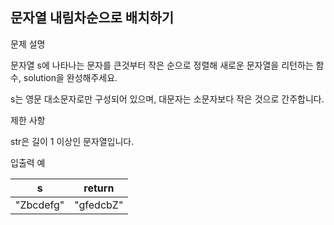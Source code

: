 ## 문자열 내림차순으로 배치하기

문제 설명

문자열 s에 나타나는 문자를 큰것부터 작은 순으로 정렬해 새로운 문자열을 리턴하는 함수, solution을 완성해주세요.

s는 영문 대소문자로만 구성되어 있으며, 대문자는 소문자보다 작은 것으로 간주합니다.

제한 사항

str은 길이 1 이상인 문자열입니다.

입출력 예

|s|	return|
|---|---|
|"Zbcdefg"|	"gfedcbZ"|